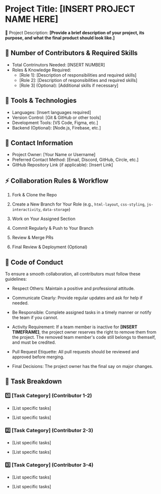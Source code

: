 # Project Title: **[INSERT PROJECT NAME HERE]**

📌 Project Description:
**[Provide a brief description of your project, its purpose, and what the final product should look like.]**

## 👥 Number of Contributors & Required Skills

- Total Contrinutors Needed: [INSERT NUMBER]
- Roles & Knowledge Required:
  - [Role 1]: [Description of responsibilities and required skills]
  - [Role 2]: [Description of responsibilities and required skills]
  - [Role 3] (Optional): [Additional skills if necessary]
 
## 🔧 Tools & Technologies

- Languages: [Insert languages required]
- Version Control: [Git & GitHub or other tools]
- Development Tools: [VS Code, Figma, etc.]
- Backend (Optional): [Node.js, Firebase, etc.]

## 📩 Contact Information

- Project Owner: [Your Name or Username]
- Preferred Contact Method: [Email, Discord, GitHub, Circle, etc.]
- GitHub Repository Link (if applicable): [Insert Link]

## ⚡ Collaboration Rules & Workflow

1. Fork & Clone the Repo

2. Create a New Branch for Your Role (e.g., `html-layout`, `css-styling`, `js-interactivity`, `data-storage`)

3. Work on Your Assigned Section

4. Commit Regularly & Push to Your Branch

5. Review & Merge PRs

6. Final Review & Deployment (Optional)

## 📜 Code of Conduct

To ensure a smooth collaboration, all contributors must follow these guidelines:

- Respect Others: Maintain a positive and professional attitude.

- Communicate Clearly: Provide regular updates and ask for help if needed.

- Be Responsible: Complete assigned tasks in a timely manner or notify the team if you cannot.

- Activity Requirement: If a team member is inactive for **[INSERT TIMEFRAME]**, the project owner reserves the right to remove them from the project. The removed team member's code still belongs to themself, and must be credited.

- Pull Request Etiquette: All pull requests should be reviewed and approved before merging.

- Final Decisions: The project owner has the final say on major changes.

## 📝 Task Breakdown

### 1️⃣ [Task Category] (Contributor 1-2)

- [List specific tasks]

- [List specific tasks]

### 2️⃣ [Task Category] (Contributor 2-3)

- [List specific tasks]

- [List specific tasks]

### 3️⃣ [Task Category] (Contributor 3-4)

- [List specific tasks]

- [List specific tasks]
